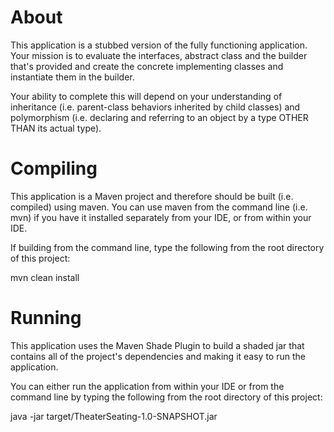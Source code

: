 # About

This application is a stubbed version of the fully functioning application.  Your mission is to evaluate the interfaces, abstract class and the builder that's provided and create the 
concrete implementing classes and instantiate them in the builder.

Your ability to complete this will depend on your understanding of inheritance (i.e. parent-class behaviors inherited by child classes) and polymorphism (i.e. declaring and referring to an 
object by a type OTHER THAN its actual type).

# Compiling

This application is a Maven project and therefore should be built (i.e. compiled) using maven.  You can use maven from the command line (i.e. mvn) if you have it installed separately from 
your IDE, or from within your IDE.

If building from the command line, type the following from the root directory of this project:

   mvn clean install

# Running

This application uses the Maven Shade Plugin to build a shaded jar that contains all of the project's dependencies and making it easy to run the application.

You can either run the application from within your IDE or from the command line by typing the following from the root directory of this project:

   java -jar target/TheaterSeating-1.0-SNAPSHOT.jar
